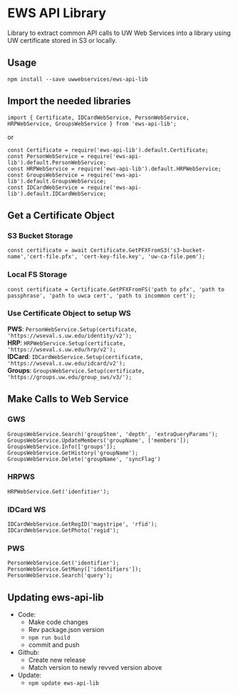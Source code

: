 # EWS API Library

Library to extract common API calls to UW Web Services into a library using UW certificate stored in S3 or locally.

## Usage

`npm install --save uwwebservices/ews-api-lib`

## Import the needed libraries

`import { Certificate, IDCardWebService, PersonWebService, HRPWebService, GroupsWebService } from 'ews-api-lib';`

or

`const Certificate = require('ews-api-lib').default.Certificate;`  
`const PersonWebService = require('ews-api-lib').default.PersonWebService;`  
`const HRPWebService = require('ews-api-lib').default.HRPWebService;`  
`const GroupsWebService = require('ews-api-lib').default.GroupsWebService;`  
`const IDCardWebService = require('ews-api-lib').default.IDCardWebService;`

## Get a Certificate Object

### S3 Bucket Storage
`const certificate = await Certificate.GetPFXFromS3('s3-bucket-name','cert-file.pfx', 'cert-key-file.key', 'uw-ca-file.pem');`

### Local FS Storage
 `const certificate = Certificate.GetPFXFromFS('path to pfx', 'path to passphrase', 'path to uwca cert', 'path to incommon cert');`

### Use Certificate Object to setup WS

**PWS**: `PersonWebService.Setup(certificate, 'https://wseval.s.uw.edu/identity/v2');`  
**HRP**: `HRPWebService.Setup(certificate, 'https://wseval.s.uw.edu/hrp/v2');`  
**IDCard**: `IDCardWebService.Setup(certificate, 'https://wseval.s.uw.edu/idcard/v2');`  
**Groups**: `GroupsWebService.Setup(certificate, 'https://groups.uw.edu/group_sws/v3/');`

## Make Calls to Web Service

### GWS

`GroupsWebService.Search('groupStem', 'depth', 'extraQueryParams');`  
`GroupsWebService.UpdateMembers('groupName', ['members']);`  
`GroupsWebService.Info(['groups']);`  
`GroupsWebService.GetHistory('groupName');`  
`GroupsWebService.Delete('groupName', 'syncFlag')`

### HRPWS

`HRPWebService.Get('idenfitier');`

### IDCard WS

`IDCardWebService.GetRegID('magstripe', 'rfid');`  
`IDCardWebService.GetPhoto('regid');`

### PWS

`PersonWebService.Get('identifier');`  
`PersonWebService.GetMany(['identifiers']);`
`PersonWebService.Search('query');`

## Updating ews-api-lib

- Code:
  - Make code changes
  - Rev package.json version
  - `npm run build`
  - commit and push
- Github:
  - Create new release
  - Match version to newly revved version above
- Update:
  - `npm update ews-api-lib`
